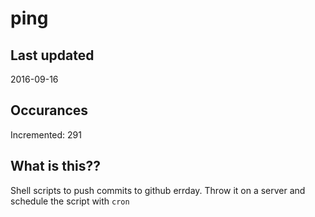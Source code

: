 # ping

## Last updated
2016-09-16

## Occurances
Incremented: 291

## What is this?? 
Shell scripts to push commits to github errday. Throw it on a server and schedule the script with `cron`
